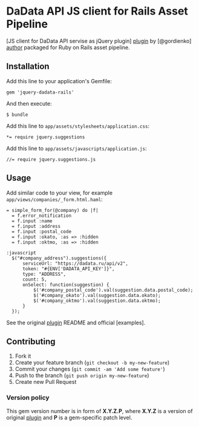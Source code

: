 DaData API JS client for Rails Asset Pipeline
=============================================

[JS client for DaData API servise as jQuery plugin] [plugin] by [@gordienko] [author] packaged for Ruby on Rails asset pipeline.

Installation
------------

Add this line to your application's Gemfile:

    gem 'jquery-dadata-rails'

And then execute:

    $ bundle

Add this line to `app/assets/stylesheets/application.css`:

    *= require jquery.suggestions

Add this line to `app/assets/javascripts/application.js`:

    //= require jquery.suggestions.js

Usage
-----

Аdd similar code to your view, for example `app/views/companies/_form.html.haml`:

    = simple_form_for(@company) do |f|
      = f.error_notification
      = f.input :name
      = f.input :address
      = f.input :postal_code
      = f.input :okato, :as => :hidden
      = f.input :oktmo, :as => :hidden

    :javascript
      $("#company_address").suggestions({
          serviceUrl: "https://dadata.ru/api/v2",
          token: "#{ENV['DADATA_API_KEY']}",
          type: "ADDRESS",
          count: 5,
          onSelect: function(suggestion) {
              $('#company_postal_code').val(suggestion.data.postal_code);
              $('#company_okato').val(suggestion.data.okato);
              $('#company_oktmo').val(suggestion.data.oktmo);
          }
      });


See the original [plugin] README and official [examples].

Contributing
------------

1. Fork it
2. Create your feature branch (`git checkout -b my-new-feature`)
3. Commit your changes (`git commit -am 'Add some feature'`)
4. Push to the branch (`git push origin my-new-feature`)
5. Create new Pull Request

### Version policy

This gem version number is in form of **X.Y.Z.P**, where **X.Y.Z** is a version of original [plugin] and **P** is a gem-specific patch level.

[plugin]: https://github.com/gordienko/jquery-dadata-rails
[author]: https://github.com/gordienko
